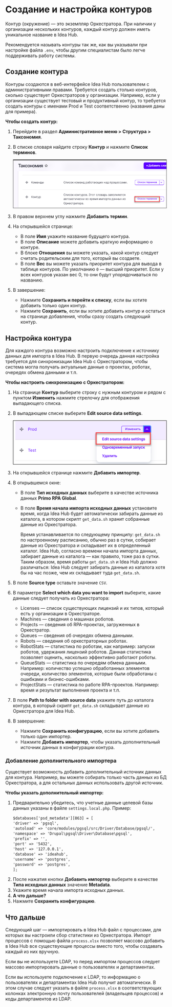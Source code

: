 # Создание и настройка контуров

Контур (окружение) — это экземпляр Оркестратора. При наличии у организации нескольких контуров, каждый контур должен иметь уникальное название в Idea Hub.

Рекомендуется называть контуры так же, как вы указывали при настройке файла `.env`, чтобы другим специалистам было легче поддерживать работу системы.

## Создание контура

Контуры создаются в веб-интерфейсе Idea Hub пользователем с административными правами. Требуется создать столько контуров, сколько существует Оркестраторов у организации. Например, если у организации существует тестовый и продуктивный контур, то требуется создать контуры с именами Prod и Test соответственно (названия даны для примера).

**Чтобы создать контур:**
1. Перейдите в раздел **Административное меню > Структура > Таксономия**.
1. В списке словаря найдите строку **Контур** и нажмите **Список терминов**.

   ![Таксономия](<../../../idea-hub/resources/admin/installation/taxonomy.png>)

1. В правом верхнем углу нажмите **Добавить термин**.
1. На открывшейся странице:
   * В поле **Имя** укажите название будущего контура.
   * В поле **Описание** можете добавить краткую информацию о контуре.
   * В блоке **Отношения** вы можете указать, какой контур следует считать родительским для того, который вы создаете.
   * В поле **Вес** вы можете указать приоритет контура для вывода в таблице контуров. По умолчанию `0` — высший приоритет. Если у всех контуров указан вес 0, то они будут упорядочиваться по названию.
1. В завершение:
   * Нажмите **Сохранить и перейти к списку**, если вы хотите добавить только один контур.
   * Нажмите **Сохранить**, если вы хотите добавить контур и остаться на странице добавления, чтобы сразу создать следующий контур.
   

## Настройка контура

Для каждого контура возможно настроить подключение к источнику данных для импорта в Idea Hub. В первую очередь данная настройка требуется для синхронизации Idea Hub с Оркестратором, чтобы система могла получать актуальные данные о проектах, роботах, очередях обмена данными и т.п.

**Чтобы настроить синхронизацию с Оркестратором:**

1. На странице **Контур** выберите строку с нужным контуром и рядом с пунктом **Изменить** нажмите стрелочку для отображения выпадающего списка.
1. В выпадающем списке выберите **Edit source data settings**.
  
   ![Edit source data settings](<../../../idea-hub/resources/admin/installation/env-overview-list-menu.png>)

1. На открывшейся странице нажмите **Добавить импортер**. 
1. В открывшемся окне:
   * В поле **Тип исходных данных** выберите в качестве источника данных **Primo RPA Global**.
   * В поле **Время начала импорта исходных данных** установите время, когда Idea Hub будет автоматически забирать данные из каталога, в котором скрипт `get_data.sh` хранит собранные данные из Оркестратора.
   
     Время устанавливается по следующему принципу: `get_data.sh` по настроенному расписанию, обычно раз в сутки, собирает данные из Оркестратора и складывает их в определенный каталог. Idea Hub, согласно времени начала импорта данных, забирает данные из каталога — как правило, тоже раз в сутки. Таким образом, время работы `get_data.sh` и Idea Hub должно различаться: Idea Hub следует забирать данные из каталога хотя бы на час позже, чем их складывает туда `get_data.sh`.
1. В поле **Source type** оставьте значение `CSV`.
1. В параметре **Select which data you want to import** выберите, какие данные следует получать из Оркестратора:
   * Licenses — список существующих лицензий и их типов, который есть у организации в Оркестраторе. 
   * Machines — сведения о машинах роботов.
   * Projects — сведения об RPA-проектах, загруженных в Оркестратор.
   * Queues — сведения об очередях обмена данными.
   * Robots — сведения об оркестраторных роботах.
   * RobotStats — статистика по роботам, как например: запуски роботов, удержания лицензий роботов. Данная статистика позволяет оценить, насколько эффективно работают роботы. 
   * QueueStats — статистика по очередям обмена данными. Например: количество успешно обработанных элементов очереди, количество элементов, которые были обработаны с ошибками и бизнес-ошибками.
   * ProjectStats — статистика по работе RPA-проектов. Например: время и результат выполнения проекта и т.п.
1. В поле **Path to folder with source data** укажите путь до каталога контура, в который скрипт `get_data.sh` складывает данные из Оркестратора для Idea Hub. 
1. В завершение:
   * Нажмите **Сохранить конфигурацию**, если вы хотите добавить только один импортер.
   * Нажмите **Добавить импортер**, чтобы указать дополнительный источник данных в конфигурации контура.


### Добавление дополнительного импортера

Существует возможность добавить дополнительный источник данных для контура. Например, вы можете собирать только часть данных из БД Оркестратора, а для остальных данных использовать другой источник.

**Чтобы указать дополнительный импортер:**
1. Предварительно убедитесь, что учетные данные целевой базы данных указаны в файле `settings.local.php`. Пример:
   ```
   $databases['psd_metadata'][863] = [
   'driver' => 'pgsql',
   'autoload' => 'core/modules/pgsql/src/Driver/Database/pgsql/',
   'namespace' => 'Drupal\pgsql\Driver\Database\pgsql',
   'prefix' => '',
   'port' => '5432',
   'host' => '127.0.0.1',
   'database' => 'ideahub',
   'username' => 'postgres',
   'password' => 'postgres',
   ];
   ```
1. После нажатия кнопки **Добавить импортер** выберите в качестве **Типа исходных данных** значение **Metadata**. 
1. Укажите время начала импорта исходных данных.
1. **А что дальше?**
1. Нажмите **Сохранить конфигурацию**.



## Что дальше
Следующий шаг — импортировать в Idea Hub файл с процессами, для которых вы настроили сбор статистики из Оркестратора. Импорт процессов с помощью файла `process.xlsx` позволяет массово добавить в Idea Hub все существующие процессы вместо того, чтобы создавать каждый из них вручную.

Если вы не используете LDAP, то перед импортом процессов следует массово импортировать данные о пользователях и департаментах.

Если вы используете подключение к LDAP, то информацию о пользователях и департаментах Idea Hub получит автоматически. В этом случае следует указать в файле `process.xlsx` в соответствующих колонках электронную почту пользователей (владельцев процессов) и коды департаментов из LDAP.


